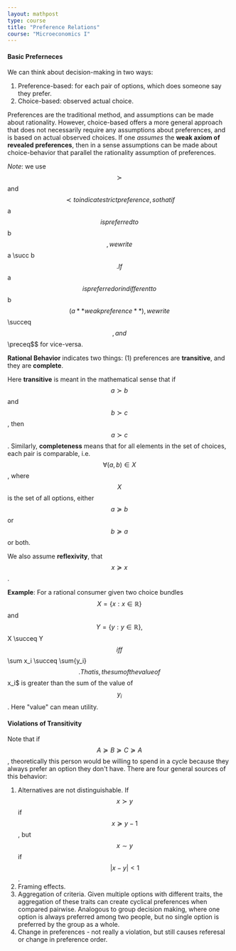 ```yaml
---
layout: mathpost
type: course
title: "Preference Relations" 
course: "Microeconomics I"
---
```


#### Basic Preferneces
We can think about decision-making in two ways:

1. Preference-based: for each pair of options, which does someone say they prefer.
2. Choice-based: observed actual choice.

Preferences are the traditional method, and assumptions can be made about rationality. However, choice-based offers a more general approach that does not necessarily require any assumptions about preferences, and is based on actual observed choices. If one *assumes* the **weak axiom of revealed preferences**, then in a sense assumptions can be made about choice-behavior that parallel the rationality assumption of preferences.

*Note*: we use $$\succ$$ and $$\prec to indicate strict preference, so that if $$a$$ is preferred to $$b$$, we write $$a \succ b$$. If $$a$$ is preferred or indifferent to $$b$$ (a **weak preference**), we write $$\succeq$$, and $$\preceq$$ for vice-versa.

**Rational Behavior** indicates two things: (1) preferences are **transitive**, and they are **complete**.

Here **transitive** is meant in the mathematical sense that if $$a \succ b$$ and $$b \succ c$$, then $$a \succ c$$. Similarly, **completeness** means that for all elements in the set of choices, each pair is comparable, i.e. $$\forall (a,b) \in X$$, where $$X$$ is the set of all options, either $$a \succeq b$$ or $$b \succeq a$$ or both.

We also assume **reflexivity**, that $$x \succeq x$$.

**Example**: For a rational consumer given two choice bundles $$X = \{x: x \in \mathbb{R}\}$$ and $$Y = \{y: y \in \mathbb{R}\}, $$X \succeq Y$$ iff $$\sum x_i \succeq \sum{y_i}$$. That is, the sum of the value of $$x_i$ is greater than the sum of the value of $$y_i$$. Here "value" can mean utility.

#### Violations of Transitivity
Note that if $$A \succeq B \succeq C \succeq A$$, theoretically this person would be willing to spend in a cycle because they always prefer an option they don't have. There are four general sources of this behavior:

1. Alternatives are not distinguishable. If $$x \succ y$$ if $$x \succeq y - 1$$, but $$x \sim y$$ if $$\vert x - y \vert < 1$$.
2. Framing effects. 
3. Aggregation of criteria. Given multiple options with different traits, the aggregation of these traits can create cyclical preferences when compared pairwise. Analogous to group decision making, where one option is always preferred among two people, but no single option is preferred by the group as a whole.
4. Change in preferences - not really a violation, but still causes referesal or change in preference order.

